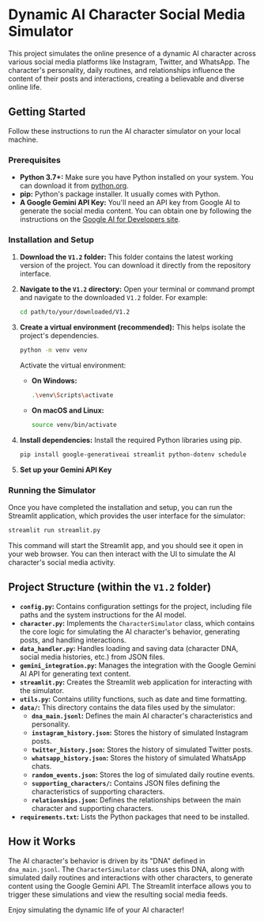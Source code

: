 # Dynamic AI Character Social Media Simulator 

This project simulates the online presence of a dynamic AI character across various social media platforms like Instagram, Twitter, and WhatsApp. The character's personality, daily routines, and relationships influence the content of their posts and interactions, creating a believable and diverse online life.
 
## Getting Started

Follow these instructions to run the AI character simulator on your local machine.
 
### Prerequisites

* **Python 3.7+:** Make sure you have Python installed on your system. You can download it from [python.org](https://www.python.org/downloads/).
* **pip:** Python's package installer. It usually comes with Python.
* **A Google Gemini API Key:** You'll need an API key from Google AI to generate the social media content. You can obtain one by following the instructions on the [Google AI for Developers site](https://ai.google.dev/).

### Installation and Setup

1. **Download the `V1.2` folder:** This folder contains the latest working version of the project. You can download it directly from the repository interface.

2. **Navigate to the `V1.2` directory:** Open your terminal or command prompt and navigate to the downloaded `V1.2` folder. For example:
   ```bash
   cd path/to/your/downloaded/V1.2
   ``` 

3. **Create a virtual environment (recommended):** This helps isolate the project's dependencies.
   ```bash
   python -m venv venv
   ```
   Activate the virtual environment:
   * **On Windows:**
     ```bash
     .\venv\Scripts\activate
     ```
   * **On macOS and Linux:**
     ```bash
     source venv/bin/activate
     ```

4. **Install dependencies:** Install the required Python libraries using pip.
   ```bash
   pip install google-generativeai streamlit python-dotenv schedule
   ```

5. **Set up your Gemini API Key**

### Running the Simulator

Once you have completed the installation and setup, you can run the Streamlit application, which provides the user interface for the simulator:

```bash
streamlit run streamlit.py
```

This command will start the Streamlit app, and you should see it open in your web browser. You can then interact with the UI to simulate the AI character's social media activity.

## Project Structure (within the `V1.2` folder)

* **`config.py`:**  Contains configuration settings for the project, including file paths and the system instructions for the AI model.
* **`character.py`:**  Implements the `CharacterSimulator` class, which contains the core logic for simulating the AI character's behavior, generating posts, and handling interactions.
* **`data_handler.py`:** Handles loading and saving data (character DNA, social media histories, etc.) from JSON files.
* **`gemini_integration.py`:**  Manages the integration with the Google Gemini AI API for generating text content.
* **`streamlit.py`:**  Creates the Streamlit web application for interacting with the simulator.
* **`utils.py`:** Contains utility functions, such as date and time formatting.
* **`data/`:**  This directory contains the data files used by the simulator:
    * **`dna_main.jsonl`:**  Defines the main AI character's characteristics and personality.
    * **`instagram_history.json`:** Stores the history of simulated Instagram posts.
    * **`twitter_history.json`:** Stores the history of simulated Twitter posts.
    * **`whatsapp_history.json`:** Stores the history of simulated WhatsApp chats.
    * **`random_events.json`:** Stores the log of simulated daily routine events.
    * **`supporting_characters/`:**  Contains JSON files defining the characteristics of supporting characters.
    * **`relationships.json`:** Defines the relationships between the main character and supporting characters.
* **`requirements.txt`:** Lists the Python packages that need to be installed.

## How it Works

The AI character's behavior is driven by its "DNA" defined in `dna_main.jsonl`. The `CharacterSimulator` class uses this DNA, along with simulated daily routines and interactions with other characters, to generate content using the Google Gemini API. The Streamlit interface allows you to trigger these simulations and view the resulting social media feeds.

Enjoy simulating the dynamic life of your AI character!

